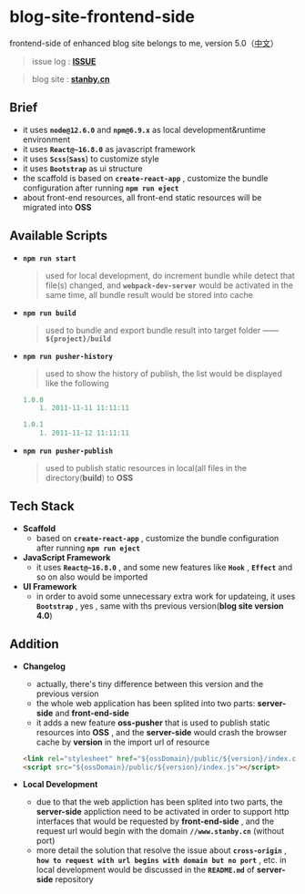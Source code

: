 # blog-site-frontend-side
frontend-side of enhanced blog site belongs to me, version 5.0（[中文](https://github.com/MonkingStand/blog-site-frontend-side/blob/master/README.zh.md)）

> issue log : **[ISSUE](https://github.com/MonkingStand/blog-site-frontend-side/blob/master/ISSUE.md)**

> blog site : **[stanby.cn](http://www.stanby.cn)**

## Brief
*   it uses **`node@12.6.0`** and **`npm@6.9.x`** as local development&runtime environment
*   it uses **`React@~16.8.0`** as javascript framework
*   it uses **`Scss`**(**`Sass`**) to customize style
*   it uses **`Bootstrap`** as ui structure
*   the scaffold is based on **`create-react-app`** , customize the bundle configuration after running **`npm run eject`**
*   about front-end resources, all front-end static resources will be migrated into **OSS**

## Available Scripts
*   **`npm run start`**
    >   used for local development, do increment bundle while detect that file(s) changed, and **`webpack-dev-server`** would be activated in the same time, all bundle result would be stored into cache
*   **`npm run build`**
    >   used to bundle and export bundle result into target folder —— **`${project}/build`**
*   **`npm run pusher-history`**
    >   used to show the history of publish, the list would be displayed like the following
    ```javascript
    1.0.0
        1. 2011-11-11 11:11:11

    1.0.1
        1. 2011-11-12 11:11:11
    ```
*   **`npm run pusher-publish`**
    >   used to publish static resources in local(all files in the directory(**build**) to **OSS**

## Tech Stack
*   **Scaffold**
    *   based on **`create-react-app`** , customize the bundle configuration after running **`npm run eject`**
*   **JavaScript Framework**
    *   it uses **`React@~16.8.0`** , and some new features like **`Hook`** , **`Effect`** and so on also would be imported
*   **UI Framework**
    *   in order to avoid some unnecessary extra work for updateing, it uses **`Bootstrap`** , yes , same with ths previous version(**blog site version 4.0**)

## Addition
*   **Changelog**
    *   actually, there's tiny difference between this version and the previous version
    *   the whole web application has been splited into two parts: **server-side** and **front-end-side**
    *   it adds a new feature **oss-pusher** that is used to publish static resources into **OSS** , and the **server-side** would crash the browser cache by **version** in the import url of resource

    ```html
    <link rel="stylesheet" href="${ossDomain}/public/${version}/index.css">
    <script src="${ossDomain}/public/${version}/index.js"></script>
    ```
*   **Local Development**
    *   due to that the web appliction has been splited into two parts, the **server-side** appliction need to be activated in order to support http interfaces that would be requested by **front-end-side** , and the request url would begin with the domain **`//www.stanby.cn`** (without port)
    *   more detail the solution that resolve the issue about **`cross-origin`** , **`how to request with url begins with domain but no port`** , etc. in local development would be discussed in the **`README.md`** of **server-side** repository